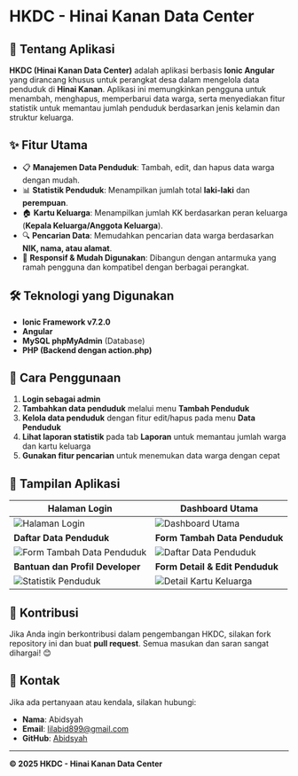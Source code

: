 # HKDC - Hinai Kanan Data Center 

## 📌 Tentang Aplikasi
**HKDC (Hinai Kanan Data Center)** adalah aplikasi berbasis **Ionic Angular** yang dirancang khusus untuk perangkat desa dalam mengelola data penduduk di **Hinai Kanan**. Aplikasi ini memungkinkan pengguna untuk menambah, menghapus, memperbarui data warga, serta menyediakan fitur statistik untuk memantau jumlah penduduk berdasarkan jenis kelamin dan struktur keluarga.

## ✨ Fitur Utama
- 📋 **Manajemen Data Penduduk**: Tambah, edit, dan hapus data warga dengan mudah.
- 📊 **Statistik Penduduk**: Menampilkan jumlah total **laki-laki** dan **perempuan**.
- 🏠 **Kartu Keluarga**: Menampilkan jumlah KK berdasarkan peran keluarga (**Kepala Keluarga/Anggota Keluarga**).
- 🔍 **Pencarian Data**: Memudahkan pencarian data warga berdasarkan **NIK, nama, atau alamat**.
- 🔄 **Responsif & Mudah Digunakan**: Dibangun dengan antarmuka yang ramah pengguna dan kompatibel dengan berbagai perangkat.

## 🛠️ Teknologi yang Digunakan
- **Ionic Framework v7.2.0**
- **Angular**
- **MySQL phpMyAdmin** (Database)
- **PHP (Backend dengan action.php)**

## 📌 Cara Penggunaan
1. **Login sebagai admin**
2. **Tambahkan data penduduk** melalui menu **Tambah Penduduk**
3. **Kelola data penduduk** dengan fitur edit/hapus pada menu **Data Penduduk**
4. **Lihat laporan statistik** pada tab **Laporan** untuk memantau jumlah warga dan kartu keluarga
5. **Gunakan fitur pencarian** untuk menemukan data warga dengan cepat

## 📸 Tampilan Aplikasi
| **Halaman Login** | **Dashboard Utama** |
|-------------------|--------------------|
| ![Halaman Login](https://abid.rpl22.my.id/gambar/1.jpg) | ![Dashboard Utama](https://abid.rpl22.my.id/gambar/2.jpg) |
| **Daftar Data Penduduk** | **Form Tambah Data Penduduk** |
| ![Form Tambah Data Penduduk](https://abid.rpl22.my.id/gambar/3.jpg) | ![Daftar Data Penduduk](https://abid.rpl22.my.id/gambar/4.jpg) |
| **Bantuan dan Profil Developer** | **Form Detail & Edit Penduduk** |
| ![Statistik Penduduk](https://abid.rpl22.my.id/gambar/5.jpg) | ![Detail Kartu Keluarga](https://abid.rpl22.my.id/gambar/6.jpg) |

## 🤝 Kontribusi
Jika Anda ingin berkontribusi dalam pengembangan HKDC, silakan fork repository ini dan buat **pull request**. Semua masukan dan saran sangat dihargai! 😊

## 📧 Kontak
Jika ada pertanyaan atau kendala, silakan hubungi:
- **Nama**: Abidsyah
- **Email**: lilabid899@gmail.com
- **GitHub**: [Abidsyah](https://github.com/Abidsyah)

---
**© 2025 HKDC - Hinai Kanan Data Center**

